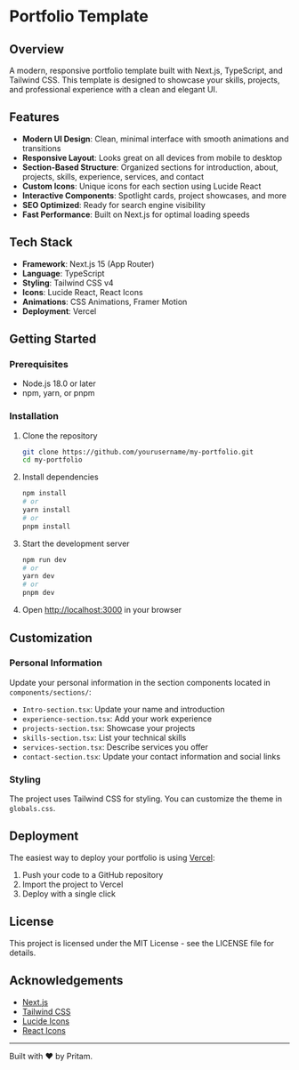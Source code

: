 # Portfolio Template

## Overview

A modern, responsive portfolio template built with Next.js, TypeScript, and Tailwind CSS. This template is designed to showcase your skills, projects, and professional experience with a clean and elegant UI.

## Features

- **Modern UI Design**: Clean, minimal interface with smooth animations and transitions
- **Responsive Layout**: Looks great on all devices from mobile to desktop
- **Section-Based Structure**: Organized sections for introduction, about, projects, skills, experience, services, and contact
- **Custom Icons**: Unique icons for each section using Lucide React
- **Interactive Components**: Spotlight cards, project showcases, and more
- **SEO Optimized**: Ready for search engine visibility
- **Fast Performance**: Built on Next.js for optimal loading speeds

## Tech Stack

- **Framework**: Next.js 15 (App Router)
- **Language**: TypeScript
- **Styling**: Tailwind CSS v4
- **Icons**: Lucide React, React Icons
- **Animations**: CSS Animations, Framer Motion
- **Deployment**: Vercel

## Getting Started

### Prerequisites

- Node.js 18.0 or later
- npm, yarn, or pnpm

### Installation

1. Clone the repository

   ```bash
   git clone https://github.com/yourusername/my-portfolio.git
   cd my-portfolio
   ```

2. Install dependencies

   ```bash
   npm install
   # or
   yarn install
   # or
   pnpm install
   ```

3. Start the development server

   ```bash
   npm run dev
   # or
   yarn dev
   # or
   pnpm dev
   ```

4. Open [http://localhost:3000](http://localhost:3000) in your browser

## Customization

### Personal Information

Update your personal information in the section components located in `components/sections/`:

- `Intro-section.tsx`: Update your name and introduction
- `experience-section.tsx`: Add your work experience
- `projects-section.tsx`: Showcase your projects
- `skills-section.tsx`: List your technical skills
- `services-section.tsx`: Describe services you offer
- `contact-section.tsx`: Update your contact information and social links

### Styling

The project uses Tailwind CSS for styling. You can customize the theme in `globals.css`.

## Deployment

The easiest way to deploy your portfolio is using [Vercel](https://vercel.com):

1. Push your code to a GitHub repository
2. Import the project to Vercel
3. Deploy with a single click

## License

This project is licensed under the MIT License - see the LICENSE file for details.

## Acknowledgements

- [Next.js](https://nextjs.org)
- [Tailwind CSS](https://tailwindcss.com)
- [Lucide Icons](https://lucide.dev)
- [React Icons](https://react-icons.github.io/react-icons)

---

Built with ❤️ by Pritam.
